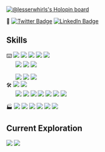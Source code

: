 [![@lesserwhirls's Holopin board](https://holopin.io/api/user/board?user=lesserwhirls)](https://holopin.io/@lesserwhirls)

:wave:
[![Twitter Badge](https://img.shields.io/badge/Twitter--informational?style=social&logo=twitter)](https://twitter.com/lesserwhirls)
[![LinkedIn Badge](https://img.shields.io/badge/LinkedIn--informational?style=social&logo=linkedin)](https://www.linkedin.com/in/seancarms/)

## Skills
:keyboard:
![](https://img.shields.io/badge/Code--informational?style=flat&labelColor=grey&color=grey)
![](https://img.shields.io/badge/-Java-informational?style=flat&logo=openjdk&logoColor=white&color=046B99)
![](https://img.shields.io/badge/-Python-informational?style=flat&logo=python&logoColor=white&color=046B99)
![](https://img.shields.io/badge/-Kotlin-informational?style=flat&logo=kotlin&logoColor=white&color=046B99)
![](https://img.shields.io/badge/-Go-informational?style=flat&logo=go&logoColor=white&color=046B99)
<BR>
&nbsp;&nbsp;&nbsp;&nbsp;&nbsp;&nbsp;![](https://img.shields.io/badge/Shell--informational?style=flat&labelColor=grey&color=grey)
![](https://img.shields.io/badge/-Bash-informational?style=flat&logo=gnubash&logoColor=white&color=046B99)
![](https://img.shields.io/badge/-Powershell-informational?style=flat&logo=powershell&logoColor=white&color=046B99)

&nbsp;&nbsp;&nbsp;&nbsp;&nbsp;&nbsp;![](https://img.shields.io/badge/Build--informational?style=flat&labelColor=grey&color=grey)
![](https://img.shields.io/badge/-Gradle-informational?style=flat&logo=gradle&logoColor=white&color=046B99)
![](https://img.shields.io/badge/-Apache%20Maven-informational?style=flat&logo=apachemaven&logoColor=white&color=046B99)
<BR>
:hammer_and_wrench:
![](https://img.shields.io/badge/VCS--informational?style=flat&labelColor=grey&color=grey)
![](https://img.shields.io/badge/-Git-informational?style=flat&logo=git&logoColor=white&color=046B99)
<BR>
&nbsp;&nbsp;&nbsp;&nbsp;&nbsp;&nbsp;![](https://img.shields.io/badge/DevOps--informational?style=flat&labelColor=grey&color=grey)
![](https://img.shields.io/badge/-Ansible-informational?style=flat&logo=ansible&logoColor=white&color=046B99)
![](https://img.shields.io/badge/-Packer-informational?style=flat&logo=packer&logoColor=white&color=046B99)
![](https://img.shields.io/badge/-Terraform-informational?style=flat&logo=terraform&logoColor=white&color=046B99)
![](https://img.shields.io/badge/-Docker-informational?style=flat&logo=docker&logoColor=white&color=046B99)
![](https://img.shields.io/badge/-GitHub%20Actions-informational?style=flat&logo=githubactions&logoColor=white&color=046B99)
![](https://img.shields.io/badge/-Jenkins-informational?style=flat&logo=jenkins&logoColor=white&color=046B99)

:factory:
![](https://img.shields.io/badge/OS--informational?style=flat&labelColor=grey&color=grey)
![](https://img.shields.io/badge/-Windows-informational?style=flat&logo=windows&logoColor=white&color=046B99)
![](https://img.shields.io/badge/-Gentoo%20Linux-informational?style=flat&logo=gentoo&logoColor=white&color=046B99)
![](https://img.shields.io/badge/-Ubuntu%20Linux-informational?style=flat&logo=ubuntu&logoColor=white&color=046B99)
![](https://img.shields.io/badge/-FreeBSD-informational?style=flat&logo=freebsd&logoColor=white&color=046B99)
![](https://img.shields.io/badge/-macOS-informational?style=flat&logo=macos&logoColor=white&color=046B99)


## Current Exploration
![](https://img.shields.io/badge/DevOps--informational?style=flat&labelColor=grey&color=grey)
![](https://img.shields.io/badge/-Terraform%20with%20vSphere-informational?style=flat&logo=terraform&logoColor=white&color=046B99)

<!--
<BR>
![](https://img.shields.io/badge/VCS--informational?style=flat&labelColor=grey&color=grey)
![](https://img.shields.io/badge/-Perforce-informational?style=flat&logo=perforce&logoColor=white&color=046B99)



**lesserwhirls/lesserwhirls** is a ✨ _special_ ✨ repository because its `README.md` (this file) appears on your GitHub profile.

Here are some ideas to get you started:

- 🔭 I’m currently working on ...
- 🌱 I’m currently learning ...
- 👯 I’m looking to collaborate on ...
- 🤔 I’m looking for help with ...
- 💬 Ask me about ...
- 📫 How to reach me: ...
- 😄 Pronouns: ...
- ⚡ Fun fact: ...
also, see https://github.com/simple-icons/simple-icons/blob/develop/slugs.md for shields.io and https://github.com/ikatyang/emoji-cheat-sheet/blob/master/README.md for github emojis
-->
